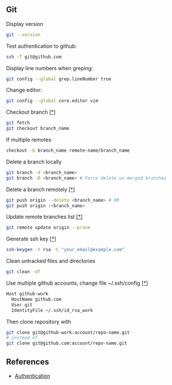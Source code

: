Git
---
Display version
```sh
git --version
```

Test authentication to github:
```sh
ssh -T git@github.com
```

Display line numbers when greping:
```sh
git config --global grep.lineNumber true
```

Change editor:
```sh
git config --global core.editor vim
```

Checkout branch [[*]](http://stackoverflow.com/questions/1783405/checkout-remote-git-branch)
```sh
git fetch
git checkout branch_name
```
If multiple remotes
```sh
checkout -b branch_name remote-name/branch_name
```

Delete a branch locally
```sh
git branch -d <branch_name>
git branch -D <branch_name> # Force delete un-merged branches
```

Delete a branch remotely [[*]](http://stackoverflow.com/questions/2003505/delete-a-git-branch-both-locally-and-remotely)
```sh
git push origin --delete <branch_name> # OR
git push origin :<branch_name>
```

Update remote branches list [[*]](https://junaidpven.wordpress.com/2011/12/29/how-to-update-remote-branch-list-on-local-machine/)
```sh
git remote update origin --prune
```

Generate ssh key [[*]](https://help.github.com/articles/generating-ssh-keys/)
```sh
ssh-keygen -t rsa -C "your_email@example.com"
```

Clean untracked files and directories
```sh
git clean -df
```


Use multiple github accounts, change file ~/.ssh/config [[*]](http://code.tutsplus.com/tutorials/quick-tip-how-to-work-with-github-and-multiple-accounts--net-22574)
```sh
Host github-work
  HostName github.com
  User git
  IdentityFile ~/.ssh/id_rsa_work
```
Then clone repository with
```sh
git clone git@github-work:account/repo-name.git
# instead of
git clone git@github.com:account/repo-name.git
```


References
---
- [Authentication](https://developer.github.com/guides/using-ssh-agent-forwarding/#testing-ssh-agent-forwarding)

